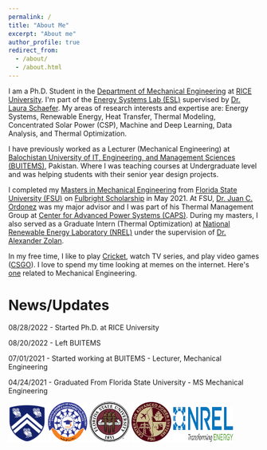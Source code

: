 ```yaml
---
permalink: /
title: "About Me"
excerpt: "About me"
author_profile: true
redirect_from: 
  - /about/
  - /about.html
---
```


I am a Ph.D. Student in the [Department of Mechanical Engineering](https://mech.rice.edu/) at [RICE University](https://www.rice.edu/). I'm part of the [Energy Systems Lab (ESL)](http://energysystemslab.rice.edu/) supervised by [Dr. Laura Schaefer](https://profiles.rice.edu/faculty/laura-schaefer). My areas of research interests and expertise are: Energy Systems, Renewable Energy, Heat Transfer, Thermal Modeling, Concentrated Solar Power (CSP), Machine and Deep Learning, Data Analysis, and Thermal Optimization. 

I have previously worked as a Lecturer (Mechanical Engineering) at [Balochistan University of IT, Engineering, and Management Sciences (BUITEMS)](https://www.buitms.edu.pk/), Pakistan. Where I was teaching courses at Undergraduate level and was helping students with their senior year design projects.  

I completed my [Masters in Mechanical Engineering](https://www.eng.famu.fsu.edu/me) from [Florida State University (FSU)](https://www.fsu.edu/) on [Fulbright Scholarship](https://foreign.fulbrightonline.org/) in May 2021. At FSU, [Dr. Juan C. Ordonez](https://www.eng.famu.fsu.edu/me/people/ordonez-j) was my major advisor and I was part of his Thermal Management Group at [Center for Advanced Power Systems (CAPS)](https://www.caps.fsu.edu/). During my masters, I also served as a Graduate Intern (Thermal Optimization) at [National Renewable Energy Laboratory (NREL)](https://www.nrel.gov/) under the supervision of [Dr. Alexander Zolan](https://www.nrel.gov/research/staff/alexander-zolan.html). 

In my free time, I like to play [Cricket](https://www.britannica.com/sports/cricket-sport), watch TV series, and play video games ([CSGO](https://blog.counter-strike.net/)). I love to spend my time looking at memes on the internet. Here's [one](https://github.com/kashifliaqat/kashifliaqat.github.io/blob/master/files/meme.jpg) related to Mechanical Engineering.

# News/Updates
08/28/2022 - Started Ph.D. at RICE University

08/20/2022 - Left BUITEMS

07/01/2021 - Started working at BUITEMS - Lecturer, Mechanical Engineering

04/24/2021 - Graduated From Florida State University - MS Mechanical Engineering


<img src="/images/about/rice.png" width="75" height="75" />  <img src="/images/about/buitems.png" width="80" height="80" /> <img src="/images/about/FSU.png" width="80" height="80" /> <img src="/images/about/CAPS.jfif" width="80" height="80" /> <img src="/images/about/NREL.png" width="120" height="70" />
